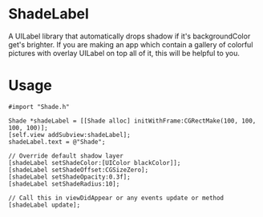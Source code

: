 ShadeLabel
==========

A UILabel library that automatically drops shadow if it's backgroundColor get's brighter.
If you are making an app which contain a gallery of colorful pictures with overlay UILabel on top all of it, this will be helpful to you.

Usage
==========
  
    #import "Shade.h"
    
    Shade *shadeLabel = [[Shade alloc] initWithFrame:CGRectMake(100, 100, 100, 100)];
    [self.view addSubview:shadeLabel];
    shadeLabel.text = @"Shade";
    
    // Override default shadow layer
    [shadeLabel setShadeColor:[UIColor blackColor]];
    [shadeLabel setShadeOffset:CGSizeZero];
    [shadeLabel setShadeOpacity:0.3f];
    [shadeLabel setShadeRadius:10];
    
    // Call this in viewDidAppear or any events update or method
    [shadeLabel update];
  
  
